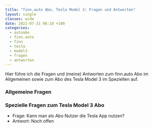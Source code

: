 ```yaml
---
title: "finn.auto Abo, Tesla Model 3: Fragen und Antworten"
layout: single
classes: wide
date: 2021-07-31 06:10 +100
categories:
  - autoabo
  - finn.auto
  - finn
  - tesla
  - model3
  - fragen
  - antworten
---
```

Hier führe ich die Fragen und (meine) Antworten zum finn.auto Abo im Allgemeinen sowie zum Abo des Tesla Model 3 im Speziellen auf.

### Allgemeine Fragen

### Spezielle Fragen zum Tesla Model 3 Abo

- Frage: Kann man als Abo Nutzer die Tesla App nutzen?
- Antwort: Noch offen
